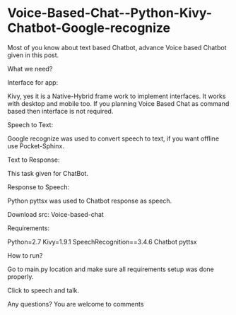 # Voice-Based-Chat--Python-Kivy-Chatbot-Google-recognize
Most of you know about text based Chatbot, advance Voice based Chatbot given in this post.

What we need?

Interface for app:

Kivy, yes it is a Native-Hybrid frame work to implement interfaces. It works with desktop and mobile too. If you planning Voice Based Chat as command based then interface is not required.

Speech to Text:

Google recognize was used to convert speech to text, if you want offline use Pocket-Sphinx.

Text to Response:

This task given for ChatBot.

Response to Speech:

Python pyttsx was used to Chatbot response as speech.

Download src: Voice-based-chat

Requirements:

  
  Python=2.7
  Kivy=1.9.1
  SpeechRecognition==3.4.6
  Chatbot
  pyttsx
  

How to run? 

Go to main.py location and make sure all requirements setup was done properly.


Click to speech and talk.


Any questions? You are welcome to comments 

